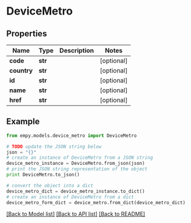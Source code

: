 # DeviceMetro


## Properties
Name | Type | Description | Notes
------------ | ------------- | ------------- | -------------
**code** | **str** |  | [optional] 
**country** | **str** |  | [optional] 
**id** | **str** |  | [optional] 
**name** | **str** |  | [optional] 
**href** | **str** |  | [optional] 

## Example

```python
from empy.models.device_metro import DeviceMetro

# TODO update the JSON string below
json = "{}"
# create an instance of DeviceMetro from a JSON string
device_metro_instance = DeviceMetro.from_json(json)
# print the JSON string representation of the object
print DeviceMetro.to_json()

# convert the object into a dict
device_metro_dict = device_metro_instance.to_dict()
# create an instance of DeviceMetro from a dict
device_metro_form_dict = device_metro.from_dict(device_metro_dict)
```
[[Back to Model list]](../README.md#documentation-for-models) [[Back to API list]](../README.md#documentation-for-api-endpoints) [[Back to README]](../README.md)


